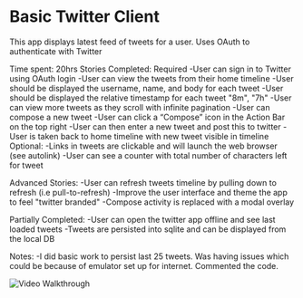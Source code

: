 Basic Twitter Client
==============

This app displays latest feed of tweets for a user. Uses OAuth to authenticate with Twitter

Time spent: 20hrs
Stories Completed:
Required
 -User can sign in to Twitter using OAuth login
 -User can view the tweets from their home timeline
 -User should be displayed the username, name, and body for each tweet
 -User should be displayed the relative timestamp for each tweet "8m", "7h"
 -User can view more tweets as they scroll with infinite pagination
 -User can compose a new tweet
 -User can click a “Compose” icon in the Action Bar on the top right
 -User can then enter a new tweet and post this to twitter
 -User is taken back to home timeline with new tweet visible in timeline
Optional:
 -Links in tweets are clickable and will launch the web browser (see autolink)
 -User can see a counter with total number of characters left for tweet
 
Advanced Stories:
 -User can refresh tweets timeline by pulling down to refresh (i.e pull-to-refresh)
 -Improve the user interface and theme the app to feel "twitter branded"
 -Compose activity is replaced with a modal overlay

 Partially Completed:
 -User can open the twitter app offline and see last loaded tweets
 -Tweets are persisted into sqlite and can be displayed from the local DB
 
 Notes:
 -I did basic work to persist last 25 tweets. Was having issues which could be because of emulator
  set up for internet. Commented the code.

![Video Walkthrough](SimpleTwitterClient.gif)